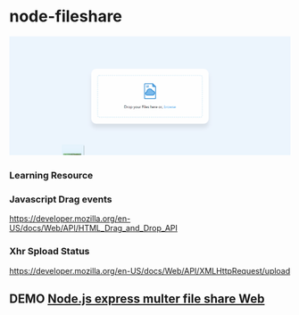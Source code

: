 # node-fileshare

![](fileshare.gif)

### Learning Resource
### Javascript Drag events

<a href="https://developer.mozilla.org/en-US/docs/Web/API/HTML_Drag_and_Drop_API">https://developer.mozilla.org/en-US/docs/Web/API/HTML_Drag_and_Drop_API</a>

### Xhr Spload Status

<a href="https://developer.mozilla.org/en-US/docs/Web/API/XMLHttpRequest/upload">https://developer.mozilla.org/en-US/docs/Web/API/XMLHttpRequest/upload</a>

## DEMO <a href="https://fileshare123.herokuapp.com/">Node.js express multer file share Web</a>
